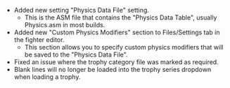 - Added new setting "Physics Data File" setting.
    - This is the ASM file that contains the "Physics Data Table", usually Physics.asm in most builds.
- Added new "Custom Physics Modifiers" section to Files/Settings tab in the fighter editor.
    - This section allows you to specify custom physics modifiers that will be saved to the "Physics Data File".
- Fixed an issue where the trophy category file was marked as required.
- Blank lines will no longer be loaded into the trophy series dropdown when loading a trophy.